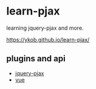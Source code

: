 # learn-pjax

learning jquery-pjax and more.

https://ykob.github.io/learn-pjax/

## plugins and api

- [jquery-pjax](https://github.com/defunkt/jquery-pjax)
- [vue](https://github.com/vuejs/vue)
